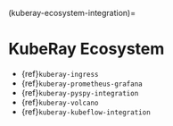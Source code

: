 (kuberay-ecosystem-integration)=

# KubeRay Ecosystem

* {ref}`kuberay-ingress`
* {ref}`kuberay-prometheus-grafana`
* {ref}`kuberay-pyspy-integration`
* {ref}`kuberay-volcano`
* {ref}`kuberay-kubeflow-integration`
